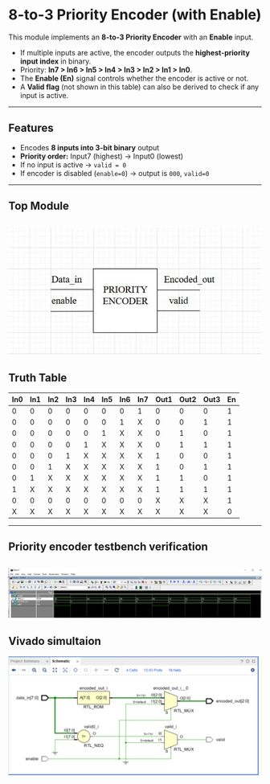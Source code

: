 # 8-to-3 Priority Encoder (with Enable)

This module implements an **8-to-3 Priority Encoder** with an **Enable** input.  
- If multiple inputs are active, the encoder outputs the **highest-priority input index** in binary.  
- Priority: **In7 > In6 > In5 > In4 > In3 > In2 > In1 > In0**.  
- The **Enable (En)** signal controls whether the encoder is active or not.  
- A **Valid flag** (not shown in this table) can also be derived to check if any input is active.  

---

##  Features
- Encodes **8 inputs into 3-bit binary** output
- **Priority order:** Input7 (highest) → Input0 (lowest)
- If no input is active → `valid = 0`
- If encoder is disabled (`enable=0`) → output is `000`, `valid=0`

---
## Top Module
![Priority encoder top](images/priority_encoder_top.png)
---

##  Truth Table

| In0 | In1 | In2 | In3 | In4 | In5 | In6 | In7 | Out1 | Out2 | Out3 | En |
|-----|-----|-----|-----|-----|-----|-----|-----|------|------|------|----|
| 0   | 0   | 0   | 0   | 0   | 0   | 0   | 1   | 0    | 0    | 0    | 1  |
| 0   | 0   | 0   | 0   | 0   | 0   | 1   | X   | 0    | 0    | 1    | 1  |
| 0   | 0   | 0   | 0   | 0   | 1   | X   | X   | 0    | 1    | 0    | 1  |
| 0   | 0   | 0   | 0   | 1   | X   | X   | X   | 0    | 1    | 1    | 1  |
| 0   | 0   | 0   | 1   | X   | X   | X   | X   | 1    | 0    | 0    | 1  |
| 0   | 0   | 1   | X   | X   | X   | X   | X   | 1    | 0    | 1    | 1  |
| 0   | 1   | X   | X   | X   | X   | X   | X   | 1    | 1    | 0    | 1  |
| 1   | X   | X   | X   | X   | X   | X   | X   | 1    | 1    | 1    | 1  |
| 0   | 0   | 0   | 0   | 0   | 0   | 0   | 0   | X    | X    | X    | 1  |
| X   | X   | X   | X   | X   | X   | X   | X   | X    | X    | X    | 0  |

---
## Priority encoder testbench verification
![Priority encoder testbench verification](images/priority_encoder.png)
---

## Vivado simultaion
![ALU testbench verification](images/priority_encoder_vivado.png)


